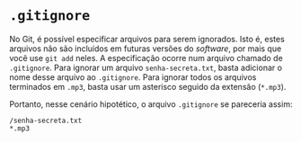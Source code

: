 # `.gitignore`

No Git, é possível especificar arquivos para serem ignorados. Isto é, estes
arquivos não são incluídos em futuras versões do _software_, por mais que você
use `git add` neles. A especificação ocorre num arquivo chamado de `.gitignore`.
Para ignorar um arquivo `senha-secreta.txt`, basta adicionar o nome desse
arquivo ao `.gitignore`. Para ignorar todos os arquivos terminados em `.mp3`,
basta usar um asterisco seguido da extensão (`*.mp3`).

Portanto, nesse cenário hipotético, o arquivo `.gitignore` se pareceria assim:
```
/senha-secreta.txt
*.mp3
```
